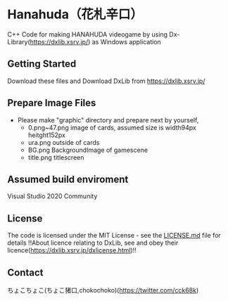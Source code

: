 # Hanahuda（花札辛口）

C++ Code for making HANAHUDA videogame by using Dx-Library(https://dxlib.xsrv.jp/) as Windows application

## Getting Started

Download these files and Download DxLib from https://dxlib.xsrv.jp/ 

## Prepare Image Files

- Please make "graphic" directory and prepare next by yourself,
  - 0.png~47.png   image of cards, assumed size is width94px heitght152px
  - ura.png   outside of cards
  - BG.png   BackgroundImage of gamescene
  - title.png   titlescreen

## Assumed build enviroment

Visual Studio 2020 Community

## License

The code is licensed under the MIT License - see the [LICENSE.md](LICENSE.md) file for details
!!About licence relating to DxLib, see and obey their licence(https://dxlib.xsrv.jp/dxlicense.html)!!

## Contact
ちょこちょこ(ちょこ猪口,chokochoko)(https://twitter.com/cck68k)
